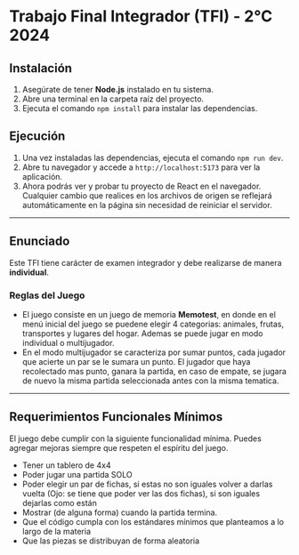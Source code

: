 # Trabajo Final Integrador (TFI) - 2°C 2024

## Instalación

1. Asegúrate de tener **Node.js** instalado en tu sistema.
2. Abre una terminal en la carpeta raíz del proyecto.
3. Ejecuta el comando `npm install` para instalar las dependencias.

## Ejecución

1. Una vez instaladas las dependencias, ejecuta el comando `npm run dev`.
2. Abre tu navegador y accede a `http://localhost:5173` para ver la aplicación.
3. Ahora podrás ver y probar tu proyecto de React en el navegador. Cualquier cambio que realices en los archivos de origen se reflejará automáticamente en la página sin necesidad de reiniciar el servidor.

---

## Enunciado

Este TFI tiene carácter de examen integrador y debe realizarse de manera **individual**.

### Reglas del Juego

- El juego consiste en un juego de memoria **Memotest**, en donde en el menú inicial del juego se puedene elegir 4 categorias: animales, frutas, transportes y lugares del hogar. Ademas se puede jugar en modo individual o multijugador. 
- En el modo multijugador se caracteriza por sumar puntos, cada jugador que acierte un par se le sumara un punto. El jugador que haya recolectado mas punto, ganara la partida, en caso de empate, se jugara de nuevo la misma partida seleccionada antes con la misma tematica. 

---

## Requerimientos Funcionales Mínimos

El juego debe cumplir con la siguiente funcionalidad mínima. Puedes agregar mejoras siempre que respeten el espíritu del juego.

- Tener un tablero de 4x4
- Poder jugar una partida SOLO
- Poder elegir un par de fichas, si estas no son iguales volver a darlas vuelta (Ojo: se tiene que poder ver las dos fichas), si son iguales dejarlas como están
- Mostrar (de alguna forma) cuando la partida termina.
- Que el código cumpla con los estándares mínimos que planteamos a lo largo de la materia
- Que las piezas se distribuyan de forma aleatoria

